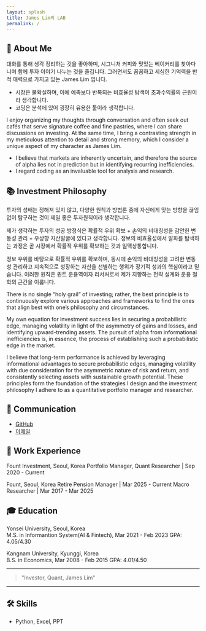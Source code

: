 ```yaml
---
layout: splash
title: James Lim의 LAB
permalink: /
---
```

## 👋 About Me
대화를 통해 생각 정리하는 것을 좋아하며, 시그니처 커피와 맛있는 베이커리를 찾아다니며 함께 투자 이야기 나누는 것을 즐깁니다. 그러면서도 꼼꼼하고 세심한 기억력을 반적 매력으로 가지고 있는 James Lim 입니다.

- 시장은 불확실하며, 이에 예측보다 반복되는 비효율성 탐색이 초과수익률의 근원이라 생각합니다.
- 코딩은 분석에 있어 굉장히 유용한 툴이라 생각합니다.

I enjoy organizing my thoughts through conversation and often seek out cafés that serve signature coffee and fine pastries, where I can share discussions on investing. At the same time, I bring a contrasting strength in my meticulous attention to detail and strong memory, which I consider a unique aspect of my character as James Lim.

- I believe that markets are inherently uncertain, and therefore the source of alpha lies not in prediction but in identifying recurring inefficiencies.
- I regard coding as an invaluable tool for analysis and research.


## 📚 Investment Philosophy
투자의 성배는 정해져 있지 않고, 다양한 원칙과 방법론 중에 자신에게 맞는 방향을 끊임없이 탐구하는 것이 제일 좋은 투자원칙이라 생각합니다. 

제가 생각하는 투자의 성공 방정식은 확률적 우위 확보 + 손익의 비대칭성을 감안한 변동성 관리 + 우상향 자산발굴에 있다고 생각합니다. 정보의 비효율성에서 알파를 탐색하는 과정은 곧 시장에서 확률적 우위를 확보하는 것과 일맥상통합니다.

정보 우위를 바탕으로 확률적 우위를 확보하며, 동시에 손익의 비대칭성을 고려한 변동성 관리하고 지속적으로 성장하는 자산을 선별하는 행위가 장기적 성과의 핵심이라고 믿습니다. 이러한 원칙은 퀀트 운용역이자 리서처로서 제가 지향하는 전략 설계와 운용 철학의 근간을 이룹니다.

There is no single “holy grail” of investing; rather, the best principle is to continuously explore various approaches and frameworks to find the ones that align best with one’s philosophy and circumstances.

My own equation for investment success lies in securing a probabilistic edge, managing volatility in light of the asymmetry of gains and losses, and identifying upward-trending assets. The pursuit of alpha from informational inefficiencies is, in essence, the process of establishing such a probabilistic edge in the market.

I believe that long-term performance is achieved by leveraging informational advantages to secure probabilistic edges, managing volatility with due consideration for the asymmetric nature of risk and return, and consistently selecting assets with sustainable growth potential. These principles form the foundation of the strategies I design and the investment philosophy I adhere to as a quantitative portfolio manager and researcher.


## 💬 Communication
- [GitHub](https://github.com/james-lim-0802)
- [이메일](investorljm@email.com)

## 🚀 Work Experience
Fount Investment, Seoul, Korea
Portfolio Manager, Quant Researcher | Sep 2020 - Current

Fount, Seoul, Korea
Retire Pension Manager | Mar 2025 - Current
Macro Researcher | Mar 2017 - Mar 2025

## 🎓 Education
Yonsei University, Seoul, Korea  
M.S. in Informantion System(AI & Fintech), Mar 2021 - Feb 2023
GPA: 4.05/4.30


Kangnam University, Kyunggi, Korea  
B.S. in Economics, Mar 2008 - Feb 2015
GPA: 4.01/4.50


---

> "Investor, Quant, James Lim"

---

## 🛠️ Skills
- Python, Excel, PPT